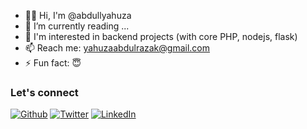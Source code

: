 - 🙋‍♂️ Hi, I'm @abdullyahuza
- 🌱 I’m currently reading ...
- 👯 I'm interested in backend projects (with core PHP, nodejs, flask)
- 📫 Reach me: yahuzaabdulrazak@gmail.com
- ⚡ Fun fact: 😇
 
### Let's connect
<p><a href="https://github.com/abdullyahuza" target="_blank"><img alt="Github" src="https://img.shields.io/badge/GitHub-%2312100E.svg?&style=for-the-badge&logo=Github&logoColor=white" /></a> <a href="https://twitter.com/abdullyahuza" target="_blank"><img alt="Twitter" src="https://img.shields.io/badge/twitter-%231DA1F2.svg?&style=for-the-badge&logo=twitter&logoColor=white" /></a> <a href="https://www.linkedin.com/in/yahuzaabdulrazak" target="_blank"><img alt="LinkedIn" src="https://img.shields.io/badge/linkedin-%230077B5.svg?&style=for-the-badge&logo=linkedin&logoColor=white" /></a>
</p>
